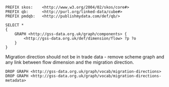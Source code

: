 ```
PREFIX skos:    <http://www.w3.org/2004/02/skos/core#>
PREFIX qb:      <http://purl.org/linked-data/cube#>
PREFIX pmdqb:   <http://publishmydata.com/def/qb/>

SELECT *
{
    GRAPH <http://gss-data.org.uk/graph/components> {
        <http://gss-data.org.uk/def/dimension/flow> ?p ?o 
    }
}
```

Migration direction should not be in trade data - remove scheme graph and any link between flow dimension and the migration direction.

`DROP GRAPH <http://gss-data.org.uk/graph/vocab/migration-directions>`
`DROP GRAPH <http://gss-data.org.uk/graph/vocab/migration-directions-metadata>`